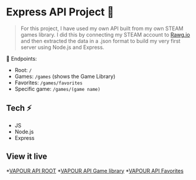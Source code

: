 # Express API Project 🚆

>For this project, I have used my own API built from my own STEAM games library. I did this by connecting my STEAM account to [Rawg.io](https://rawg.io/) and then extracted the data in a .json format to build my very first server using Node.js and Express.

💫 Endpoints:

- Root: `/`
- Games: `/games` (shows the Game Library)
- Favorites: `/games/favorites`
- Specific game: `/games/(game name)`

## Tech ⚡️
- JS
- Node.js
- Express

## View it live

*[VAPOUR API ROOT](https://express-vapour.herokuapp.com/)
*[VAPOUR API Game library](https://express-vapour.herokuapp.com/games)
*[VAPOUR API Favorites](https://express-vapour.herokuapp.com/favorites)

